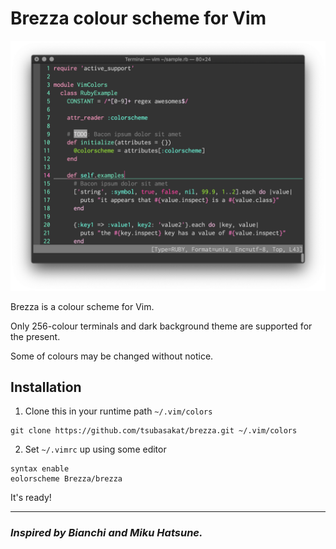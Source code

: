 # Brezza colour scheme for Vim

![Screen_shot](https://github.com/tsubasakat/brezza/blob/master/Screen_shot.png)

Brezza is a colour scheme for Vim.

Only 256-colour terminals and dark background theme are supported for the present.

Some of colours may be changed without notice.

## Installation

1. Clone this in your runtime path `~/.vim/colors`

```
git clone https://github.com/tsubasakat/brezza.git ~/.vim/colors
```

2. Set `~/.vimrc` up using some editor

```
syntax enable
eolorscheme Brezza/brezza
```

It's ready!

---

### _Inspired by Bianchi and Miku Hatsune._
